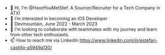- 👋 Hi, I’m @HaveYouMetStef. A Sourcer/Recruiter for a Tech Company in ATX!
- 👀 I’m interested in becoming an iOS Developer
- 🌱 Devmountain, June 2022 - March 2023
- 💞️ I’m looking to collaborate with teammates with my journey and learn from other tech enthusiasts.
- 📫 How to reach me via LinkedIn https://www.linkedin.com/in/estefan-castillo-a5949a130/
<!---
HaveYouMetStef/HaveYouMetStef is a ✨ special ✨ repository because its `README.md` (this file) appears on your GitHub profile.
You can click the Preview link to take a look at your changes.
--->
